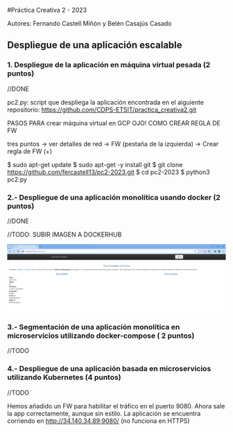 #Práctica Creativa 2 - 2023

Autores: Fernando Castell Miñón y Belén Casajús Casado


## Despliegue de una aplicación escalable

### 1. Despliegue de la aplicación en máquina virtual pesada (2 puntos)

//DONE

pc2.py: script que despliega la aplicación encontrada en el aiguiente repositorio:
https://github.com/CDPS-ETSIT/practica_creativa2.git


PASOS PARA crear máquina virtual en GCP
OJO! COMO CREAR REGLA DE FW



tres puntos -> ver detalles de red -> FW (pestaña de la izquierda) -> Crear regla de FW (+)



$ sudo apt-get update
$ sudo apt-get -y install git
$ git clone https://github.com/fercastell13/pc2-2023.git
$ cd pc2-2023
$ python3 pc2.py



### 2.- Despliegue de una aplicación monolítica usando docker (2 puntos)
//DONE


//TODO: SUBIR IMAGEN A DOCKERHUB

![Alt text](./images/image.png)

### 3.- Segmentación de una aplicación monolítica en microservicios utilizando docker-compose ( 2 puntos)
//TODO

### 4.- Despliegue de una aplicación basada en microservicios utilizando Kubernetes (4 puntos)
//TODO


Hemos añadido un FW para habilitar el tráfico en el puerto 9080. Ahora sale la app correctamente, aunque sin estilo.
La aplicación se encuentra corriendo en http://34.140.34.89:9080/ (no funciona en HTTPS)

